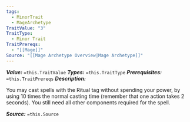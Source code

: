 ```yaml
---
tags:
  - MinorTrait
  - MageArchetype
TraitValue: "3"
TraitType:
  - Minor Trait
TraitPrereqs:
  - "[[Mage]]"
Source: "[[Mage Archetype Overview|Mage Archetype]]"
---
```

***Value:*** `=this.TraitValue`
***Types:*** `=this.TraitType`
***Prerequisites:*** `=this.TraitPrereqs`
***Description:***

You may cast spells with the Ritual tag without spending your power, by using 10 times the normal casting time (remember that one action takes 2 seconds). You still need all other components required for the spell.

***Source:*** `=this.Source`